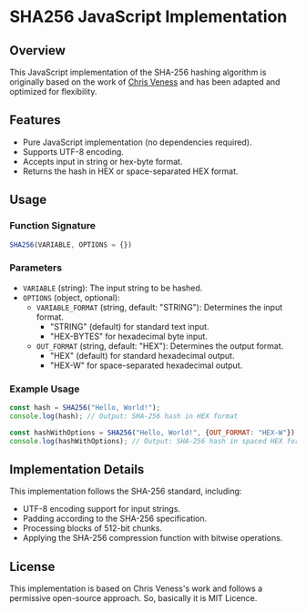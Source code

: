 # SHA256 JavaScript Implementation

## Overview
This JavaScript implementation of the SHA-256 hashing algorithm is originally based on the work of [Chris Veness](https://www.movable-type.co.uk/scripts/sha256.html) and has been adapted and optimized for flexibility.

## Features
- Pure JavaScript implementation (no dependencies required).
- Supports UTF-8 encoding.
- Accepts input in string or hex-byte format.
- Returns the hash in HEX or space-separated HEX format.

## Usage

### Function Signature
```javascript
SHA256(VARIABLE, OPTIONS = {})
```

### Parameters
- `VARIABLE` (string): The input string to be hashed.
- `OPTIONS` (object, optional):
  - `VARIABLE_FORMAT` (string, default: "STRING"): Determines the input format.
    - "STRING" (default) for standard text input.
    - "HEX-BYTES" for hexadecimal byte input.
  - `OUT_FORMAT` (string, default: "HEX"): Determines the output format.
    - "HEX" (default) for standard hexadecimal output.
    - "HEX-W" for space-separated hexadecimal output.

### Example Usage
```javascript
const hash = SHA256("Hello, World!");
console.log(hash); // Output: SHA-256 hash in HEX format

const hashWithOptions = SHA256("Hello, World!", {OUT_FORMAT: "HEX-W"});
console.log(hashWithOptions); // Output: SHA-256 hash in spaced HEX format
```

## Implementation Details
This implementation follows the SHA-256 standard, including:
- UTF-8 encoding support for input strings.
- Padding according to the SHA-256 specification.
- Processing blocks of 512-bit chunks.
- Applying the SHA-256 compression function with bitwise operations.

## License
This implementation is based on Chris Veness's work and follows a permissive open-source approach. So, basically it is MIT Licence.
